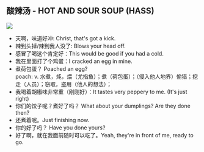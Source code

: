 ## 酸辣汤 - HOT AND SOUR SOUP (HASS)  
![](https://assets.tmecosys.com/image/upload/t_web767x639/img/recipe/ras/Assets/80A10077-52A1-44C1-86EA-C48AD342F68B/Derivates/b433782a-25db-43a6-a234-caca9824e175.jpg)
- 天啊，味道好冲: Christ, that's got a kick.  
- 辣到头掉/辣到我人没了: Blows your head off.
- 感冒了喝这个肯定好：This would be good if you had a cold.
- 我在里面打了个鸡蛋：I cracked an egg in mine.
- 煮荷包蛋？ Poached an egg?  
  poach: v. 水煮，炖，煨（尤指鱼）；煮（荷包蛋）；（侵入他人地界）偷猎；挖走（人员）；窃取，盗用（他人的想法）；
- 我喝着胡椒味非常重（刚刚好）：It tastes very peppery to me. (It's just right)
- 你们的饺子呢？煮好了吗？ What about your dumplings? Are they done then?
- 还煮着呢。Just finishing now.
- 你的好了吗？ Have you done yours?
- 好了啊，就在我面前随时可以吃了。Yeah, they're in front of me, ready to go.

